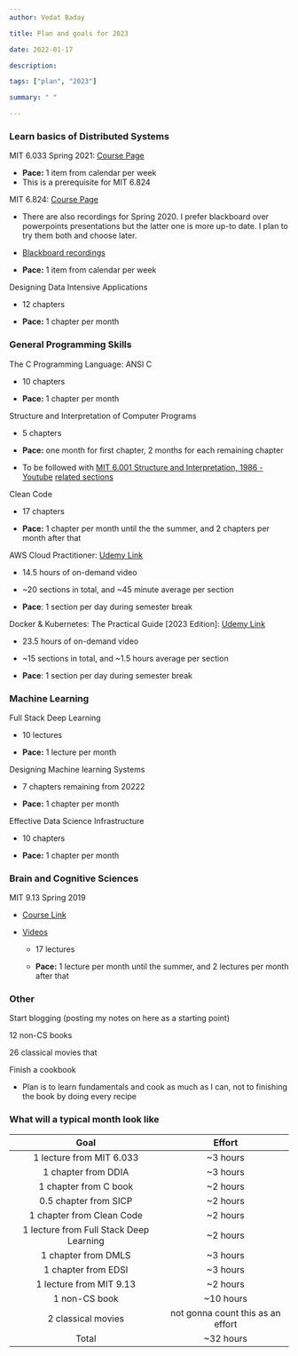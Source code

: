 ```yaml
---
author: Vedat Baday

title: Plan and goals for 2023

date: 2022-01-17

description:

tags: ["plan", "2023"]

summary: " "

---
```


### Learn basics of Distributed Systems

MIT 6.033 Spring 2021: [Course Page](https://web.mit.edu/6.033/2021/wwwdocs/index.shtml)

* **Pace:** 1 item from calendar per week
* This is a prerequisite for MIT 6.824
  

MIT 6.824: [Course Page](https://pdos.csail.mit.edu/6.824/)

* There are also recordings for Spring 2020. I prefer blackboard over
  powerpoints presentations but the latter one is more up-to date. I plan to try
  them both and choose later.

* [Blackboard recordings](https://www.youtube.com/playlist?list=PLrw6a1wE39_tb2fErI4-WkMbsvGQk9_UB)

* **Pace:** 1 item from calendar per week
  

Designing Data Intensive Applications

* 12 chapters

* **Pace:** 1 chapter per month

### General Programming Skills

The C Programming Language: ANSI C

* 10 chapters

* **Pace:** 1 chapter per month

Structure and Interpretation of Computer Programs

* 5 chapters

* **Pace:** one month for first chapter, 2 months for each remaining chapter

* To be followed with [MIT 6.001 Structure and Interpretation, 1986 - Youtube](https://www.youtube.com/playlist?list=PLE18841CABEA24090)
  [related sections](https://ocw.mit.edu/courses/6-001-structure-and-interpretation-of-computer-programs-spring-2005/pages/readings/) 
  

Clean Code

* 17 chapters

* **Pace:** 1 chapter per month until the the summer,
  and 2 chapters per month after that
  

AWS Cloud Practitioner: [Udemy Link](https://www.udemy.com/course/aws-certified-cloud-practitioner-new/)

* 14.5 hours of on-demand video

* ~20 sections in total, and ~45 minute average per section

* **Pace**: 1 section per day during semester break
  

Docker & Kubernetes: The Practical Guide [2023 Edition]: [Udemy Link](https://www.udemy.com/course/docker-kubernetes-the-practical-guide/)
* 23.5 hours of on-demand video

* ~15 sections in total, and ~1.5 hours average per section

* **Pace**: 1 section per day during semester break

### Machine Learning

Full Stack Deep Learning

* 10 lectures

* **Pace:** 1 lecture per month

Designing Machine learning Systems
* 7 chapters remaining from 20222

* **Pace:** 1 chapter per month

Effective Data Science Infrastructure

* 10 chapters

* **Pace:** 1 chapter per month

### Brain and Cognitive Sciences

MIT 9.13 Spring 2019

* [Course Link](https://ocw.mit.edu/courses/9-13-the-human-brain-spring-2019/pages/readings/)

* [Videos](https://www.youtube.com/watch?v=ba-HMvDn_vU&list=PLUl4u3cNGP60IKRN_pFptIBxeiMc0MCJP)
  
  * 17 lectures
  
  * **Pace:** 1 lecture per month until the summer,
    and 2 lectures per month after that

### Other

Start blogging (posting my notes on here as a starting point)

12 non-CS books

26 classical movies that

Finish a cookbook

* Plan is to learn fundamentals and cook as much as I can, not to finishing the book by doing every recipe


### What will a typical month look like
|                   Goal                  |               Effort               |
|:---------------------------------------:|:----------------------------------:|
| 1 lecture from MIT 6.033                |               ~3 hours             |
| 1 chapter from DDIA                     |               ~3 hours             |
| 1 chapter from C book                   |               ~2 hours             |
| 0.5 chapter from SICP                   |               ~2 hours             |
| 1 chapter from Clean Code               |               ~2 hours             |
| 1 lecture from Full Stack Deep Learning |               ~2 hours             |
| 1 chapter from DMLS                     |               ~3 hours             |
| 1 chapter from EDSI                     |               ~3 hours             |
| 1 lecture from MIT 9.13                 |               ~2 hours             |
| 1 non-CS book                           |              ~10 hours             |
| 2 classical movies                      |  not gonna count this as an effort |
| Total                                   |              ~32 hours             |



